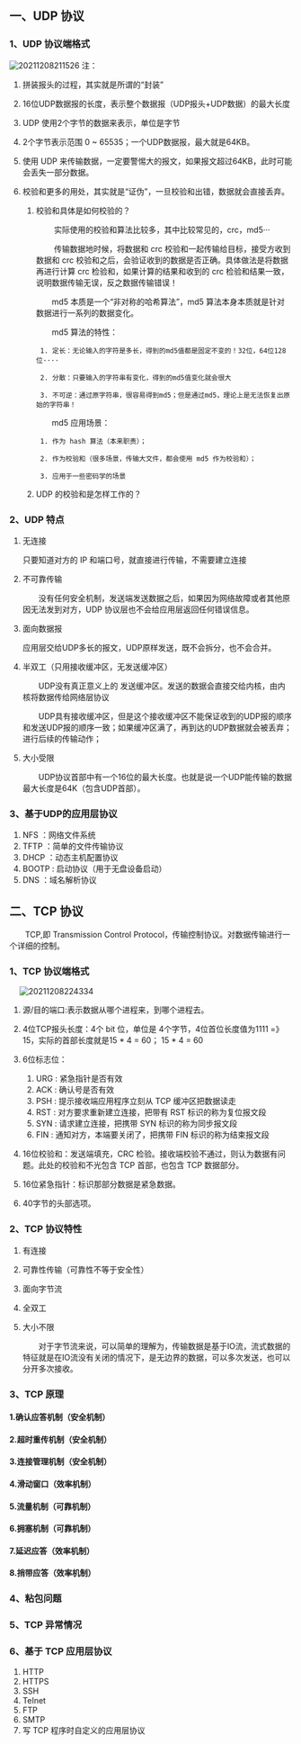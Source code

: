 ## 一、UDP 协议

### 1、UDP 协议端格式
![20211208211526](https://s2.loli.net/2021/12/08/HTrlFsC4M3DtRPZ.png)
注：
1. 拼装报头的过程，其实就是所谓的“封装”
2. 16位UDP数据报的长度，表示整个数据报（UDP报头+UDP数据）的最大长度
3. UDP 使用2个字节的数据来表示，单位是字节
4. 2个字节表示范围 0 ~ 65535；一个UDP数据报，最大就是64KB。
5. 使用 UDP 来传输数据，一定要警惕大的报文，如果报文超过64KB，此时可能会丢失一部分数据。
6. 校验和更多的用处，其实就是“证伪”，一旦校验和出错，数据就会直接丢弃。

    1. 校验和具体是如何校验的？
        
        &emsp;&emsp;  实际使用的校验和算法比较多，其中比较常见的，crc，md5···

        &emsp;&emsp;  传输数据地时候，将数据和 crc 校验和一起传输给目标，接受方收到数据和 crc 校验和之后，会验证收到的数据是否正确。具体做法是将数据再进行计算 crc 检验和，如果计算的结果和收到的 crc 检验和结果一致，说明数据传输无误，反之数据传输错误！

        &emsp;&emsp;md5 本质是一个“非对称的哈希算法”，md5 算法本身本质就是针对数据进行一系列的数据变化。

        &emsp;&emsp;md5 算法的特性：

        
            1. 定长：无论输入的字符是多长，得到的md5值都是固定不变的！32位，64位128位····
        
            2. 分散：只要输入的字符串有变化，得到的md5值变化就会很大 

            3. 不可逆：通过原字符串，很容易得到md5；但是通过md5，理论上是无法恢复出原始的字符串！

        &emsp;&emsp;md5 应用场景：
        
            1. 作为 hash 算法（本来职责）；

            2. 作为校验和（很多场景，传输大文件，都会使用 md5 作为校验和）；

            3. 应用于一些密码学的场景

    2. UDP 的校验和是怎样工作的？
### 2、UDP 特点
1. 无连接

    只要知道对方的 IP 和端口号，就直接进行传输，不需要建立连接

2. 不可靠传输

    &emsp;&emsp;没有任何安全机制，发送端发送数据之后，如果因为网络故障或者其他原因无法发到对方，UDP 协议层也不会给应用层返回任何错误信息。

3. 面向数据报

    应用层交给UDP多长的报文，UDP原样发送，既不会拆分，也不会合并。
4. 半双工（只用接收缓冲区，无发送缓冲区）

    &emsp;&emsp;UDP没有真正意义上的 发送缓冲区。发送的数据会直接交给内核，由内核将数据传给网络层协议

    &emsp;&emsp;UDP具有接收缓冲区，但是这个接收缓冲区不能保证收到的UDP报的顺序和发送UDP报的顺序一致；如果缓冲区满了，再到达的UDP数据就会被丢弃；进行后续的传输动作；
5. 大小受限

    &emsp;&emsp;UDP协议首部中有一个16位的最大长度。也就是说一个UDP能传输的数据最大长度是64K（包含UDP首部）。
### 3、基于UDP的应用层协议
1. NFS ：网络文件系统
2. TFTP ：简单的文件传输协议
3. DHCP ：动态主机配置协议
4. BOOTP : 启动协议（用于无盘设备启动）
5. DNS ：域名解析协议 

## 二、TCP 协议 

&emsp;&emsp;TCP,即 Transmission Control Protocol，传输控制协议。对数据传输进行一个详细的控制。

### 1、TCP 协议端格式

&emsp;
![20211208224334](https://s2.loli.net/2021/12/08/P8Q3V4M1pZWBDxm.png)

1. 源/目的端口:表示数据从哪个进程来，到哪个进程去。
2. 4位TCP报头长度：4个 bit 位，单位是 4个字节，4位首位长度值为1111 =》15，实际的首部长度就是15 * 4 = 60； 
15 * 4 = 60
3. 6位标志位：

    1. URG : 紧急指针是否有效
    2. ACK : 确认号是否有效
    3. PSH : 提示接收端应用程序立刻从 TCP 缓冲区把数据读走
    4. RST : 对方要求重新建立连接，把带有 RST 标识的称为复位报文段
    5. SYN : 请求建立连接，把携带 SYN 标识的称为同步报文段
    6. FIN : 通知对方，本端要关闭了，把携带 FIN 标识的称为结束报文段
4. 16位校验和：发送端填充，CRC 检验。接收端校验不通过，则认为数据有问题。此处的校验和不光包含 TCP 首部，也包含 TCP 数据部分。
5. 16位紧急指针：标识那部分数据是紧急数据。
6. 40字节的头部选项。

### 2、TCP 协议特性

1. 有连接
2. 可靠性传输（可靠性不等于安全性）
3. 面向字节流
4. 全双工
5. 大小不限

    &emsp;&emsp;对于字节流来说，可以简单的理解为，传输数据是基于IO流，流式数据的特征就是在IO流没有关闭的情况下，是无边界的数据，可以多次发送，也可以分开多次接收。

### 3、TCP 原理
#### 1.确认应答机制（安全机制）
#### 2.超时重传机制（安全机制）
#### 3.连接管理机制（安全机制）
#### 4.滑动窗口（效率机制）
#### 5.流量机制（可靠机制）
#### 6.拥塞机制（可靠机制）
#### 7.延迟应答（效率机制）
#### 8.捎带应答（效率机制）
### 4、粘包问题
### 5、TCP 异常情况
### 6、基于 TCP 应用层协议
1. HTTP
2. HTTPS
3. SSH
4. TeInet
5. FTP
6. SMTP
7. 写 TCP 程序时自定义的应用层协议


